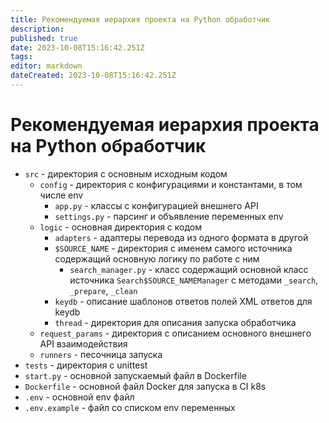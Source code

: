 ```yaml
---
title: Рекомендуемая иерархия проекта на Python обработчик
description: 
published: true
date: 2023-10-08T15:16:42.251Z
tags: 
editor: markdown
dateCreated: 2023-10-08T15:16:42.251Z
---
```


# Рекомендуемая иерархия проекта на Python обработчик

- `src` - директория с основным исходным кодом
  - `config` - директория с конфигурациями и константами, в том числе env
     - `app.py` - классы с конфигурацией внешнего API
     - `settings.py` - парсинг и объявление переменных env
  - `logic` - основная директория с кодом
     - `adapters` - адаптеры перевода из одного формата в другой
     - `$SOURCE_NAME` - директория с именем самого источника содержащий основную логику по работе с ним
       - `search_manager.py` - класс содержащий основной класс источника `Search$SOURCE_NAMEManager` с методами `_search`, `_prepare`, `_clean`
     - `keydb` - описание шаблонов ответов полей XML ответов для keydb
     - `thread` - директория для описания запуска обработчика
  - `request_params` - директория с описанием основного внешнего API взаимодействия
  - `runners` - песочница запуска 
- `tests` - директория с unittest
- `start.py` - основной запускаемый файл в Dockerfile 
- `Dockerfile` - основной файл Docker для запуска в CI k8s
- `.env` - основной env файл
- `.env.example` - файл со списком env переменных